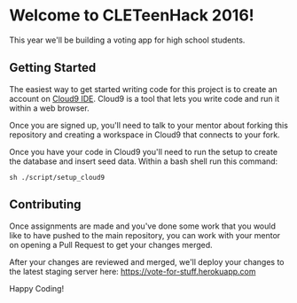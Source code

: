 # Welcome to CLETeenHack 2016!
This year we'll be building a voting app for high school students.

## Getting Started
The easiest way to get started writing code for this project is to
create an account on [Cloud9 IDE](https://c9.io).  Cloud9 is a tool that
lets you write code and run it within a web browser.

Once you are signed up, you'll need to talk to your mentor about forking
this repository and creating a workspace in Cloud9 that connects to your
fork.

Once you have your code in Cloud9 you'll need to run the setup to create
the database and insert seed data.  Within a bash shell run this command:
```
sh ./script/setup_cloud9
```

## Contributing
Once assignments are made and you've done some work that you would like
to have pushed to the main repository, you can work with your mentor on
opening a Pull Request to get your changes merged.

After your changes are reviewed and merged, we'll deploy your changes to
the latest staging server here: https://vote-for-stuff.herokuapp.com

Happy Coding!

